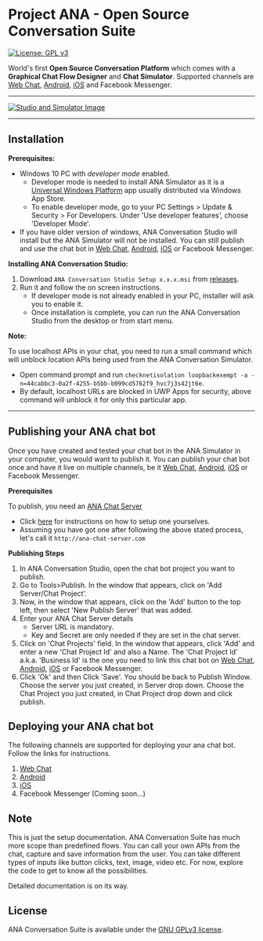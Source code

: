 # Project ANA - Open Source Conversation Suite

[![License: GPL v3](https://img.shields.io/badge/License-GPL%20v3-blue.svg)](http://www.gnu.org/licenses/gpl-3.0)

World's first **Open Source Conversation Platform** which comes with a **Graphical Chat Flow Designer** and **Chat Simulator**.
Supported channels are [Web Chat](https://github.com/Kitsune-tools/ANAChat-Web), [Android](https://github.com/Kitsune-tools/ANAChat-Android), [iOS](https://github.com/Kitsune-tools/ANAChat-iOS) and Facebook Messenger.

----------

[![Studio and Simulator Image](https://github.com/Kitsune-tools/ProjectANA/blob/master/Assets/anaflow.png)](https://github.com/Kitsune-tools/ProjectANA/blob/master/Assets/anaflow.png)

----------

## Installation

**Prerequisites:**

* Windows 10 PC with *developer mode* enabled. 
  - Developer mode is needed to install ANA Simulator as it is a [Universal Windows Platform](https://docs.microsoft.com/en-us/windows/uwp/get-started/whats-a-uwp) app usually distributed via Windows App Store.
  - To enable developer mode, go to your PC Settings > Update & Security > For Developers. Under 'Use developer features', choose 'Developer Mode'. 
* If you have older version of windows, ANA Conversation Studio will install but the ANA Simulator will not be installed. You can still publish and use the chat bot in [Web Chat](https://github.com/Kitsune-tools/ANAChat-Web), [Android](https://github.com/Kitsune-tools/ANAChat-Android), [iOS](https://github.com/Kitsune-tools/ANAChat-iOS) or Facebook Messenger.


**Installing ANA Conversation Studio:**

1.  Download `ANA Conversation Studio Setup x.x.x.msi` from [releases](https://github.com/Kitsune-tools/ProjectANA/releases/latest).
2.  Run it and follow the on screen instructions. 
    - If developer mode is not already enabled in your PC, installer will ask you to enable it.  
    - Once installation is complete, you can run the ANA Conversation Studio from the desktop or from start menu.

 **Note:** 
 
 To use localhost APIs in your chat, you need to run a small command which will unblock location APIs being used from the ANA Conversation Simulator. 
   - Open command prompt and run `checknetisolation loopbackexempt -a -n=44cabbc3-0a2f-4255-b5bb-b099cd5762f9_hvc7j3s42jt6e`. 
   - By default, localhost URLs are blocked in UWP Apps for security, above command will unblock it for only this particular app. 

----------

## Publishing your ANA chat bot

Once you have created and tested your chat bot in the ANA Simulator in your computer, you would want to publish it. You can publish your chat bot once and have it live on multiple channels, be it [Web Chat](https://github.com/Kitsune-tools/ANAChat-Web), [Android](https://github.com/Kitsune-tools/ANAChat-Android), [iOS](https://github.com/Kitsune-tools/ANAChat-iOS) or Facebook Messenger.

**Prerequisites**

To publish, you need an [ANA Chat Server](ANA-CHAT-SERVER-SETUP-README.MD)
   - Click [here](ANA-CHAT-SERVER-SETUP-README.MD) for instructions on how to setup one yourselves.
   - Assuming you have got one after following the above stated process, let's call it `http://ana-chat-server.com` 

**Publishing Steps**
   
   1. In ANA Conversation Studio, open the chat bot project you want to publish.
   2. Go to Tools>Publish. In the window that appears, click on 'Add Server/Chat Project'.
   3. Now, in the window that appears, click on the 'Add' button to the top left, then select 'New Publish Server' that was added.
   4. Enter your ANA Chat Server details 
      - Server URL is mandatory.
      - Key and Secret are only needed if they are set in the chat server. 
   5. Click on 'Chat Projects' field. In the window that appears, click 'Add' and enter a new 'Chat Project Id' and also a Name. The 'Chat Project Id' a.k.a. 'Business Id' is the one you need to link this chat bot on [Web Chat](https://github.com/Kitsune-tools/ANAChat-Web), [Android](https://github.com/Kitsune-tools/ANAChat-Android), [iOS](https://github.com/Kitsune-tools/ANAChat-iOS) or Facebook Messenger.
   6. Click 'Ok' and then Click 'Save'. You should be back to Publish Window. Choose the server you just created, in Server drop down. Choose the Chat Project you just created, in Chat Project drop down and click publish.

## Deploying your ANA chat bot

The following channels are supported for deploying your ana chat bot. Follow the links for instructions.
   1. [Web Chat](https://github.com/Kitsune-tools/ANAChat-Web)
   2. [Android](https://github.com/Kitsune-tools/ANAChat-Android)
   3. [iOS](https://github.com/Kitsune-tools/ANAChat-iOS)
   4. Facebook Messenger (Coming soon...)

## Note

This is just the setup documentation. ANA Conversation Suite has much more scope than predefined flows. You can call your own APIs from the chat, capture and save information from the user. You can take different types of inputs like button clicks, text, image, video etc. For now, explore the code to get to know all the possibilities.

Detailed documentation is on its way.

## License

ANA Conversation Suite is available under the [GNU GPLv3 license](https://www.gnu.org/licenses/gpl-3.0.en.html).

